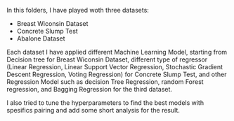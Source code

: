 In this folders, I have played woth three datasets: 
- Breast Wiconsin Dataset
- Concrete Slump Test
- Abalone Dataset

Each dataset I have applied different Machine Learning Model, starting from Decision tree for Breast Wiconsin Dataset, 
different type of regressor (Linear Regression, Linear Support Vector Regression, Stochastic Gradient Descent Regression, Voting Regression) for Concrete Slump Test, 
and other Regression Model such as decision Tree Regression, random Forest regression, and  Bagging Regression for the third dataset.

I also tried to tune the hyperparameters to find the best models with spesifics pairing and add some short analysis for the result. 
